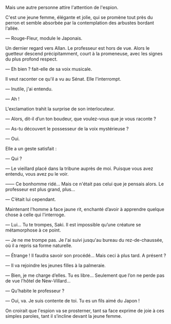 Mais une autre personne attire l'attention de l'espion.

C'est une jeune femme, élégante et jolie, qui se promène tout près du perron et semble absorbée par la contemplation des arbustes bordant l‘allée.

— Rouge-Fleur, module le Japonais.

Un dernier regard vers Allan. Le professeur est hors de vue. Alors le
guetteur descend précipitamment, court à la promeneuse, avec les signes du
plus profond respect.

— Eh bien ? fait-elle de sa voix musicale.

Il veut raconter ce qu'il a vu au Sénat. Elle l'interrompt.

— Inutile, j'ai entendu.

— Ah !

L'exclamation trahit la surprise de son interlocuteur.

— Alors, dit-il d’un ton boudeur, que voulez-vous que je vous raconte ?

— As-tu découvert le possesseur de la voix mystérieuse ?

— Oui.

Elle a un geste satisfait :

— Qui ?

— Le vieillard placé dans la tribune auprès de moi. Puisque vous avez
entendu, vous avez pu le voir.

—— Ce bonhomme ridé... Mais ce n'était pas celui que je pensais alors. Le
professeur est plus grand, plus...

— C’était lui cependant.

Maintenant l'homme à face jaune rit, enchanté d’avoir à apprendre quelque chose à celle qui l'interroge.

— Lui... Tu te trompes, Saki. Il est impossible qu’une créature se métamorphose à ce point.

— Je ne me trompe pas. Je l'ai suivi jusqu'au bureau du rez-de-chaussée, où il a repris sa forme naturelle.

— Étrange ! Il faudra savoir son procédé... Mais ceci à plus tard. A présent ?

— Il va rejoindre les jeunes filles à la palmeraie.

— Bien, je me charge d’elles. Tu es libre... Seulement que l’on ne perde pas de vue l'hôtel de New-Villard...

— Qu’habite le professeur ?

— Oui, va. Je suis contente de toi. Tu es un fils aimé du Japon !

On croirait que l'espion va se prosterner, tant sa face exprime de joie à ces simples paroles, tant il s’incline devant la jeune femme.
